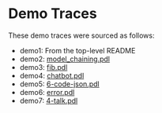 # Demo Traces

These demo traces were sourced as follows:

- demo1: From the top-level README
- demo2: [model_chaining.pdl](../../../examples/tutorial/model_chaining.pdl)
- demo3: [fib.pdl](../../../examples/fibonacci/fib.pdl)
- demo4: [chatbot.pdl](../../../examples/chatbot/chatbot.pdl)
- demo5: [6-code-json.pdl](../../../examples/talk/6-code-json.pdl)
- demo6: [error.pdl](../../demos/error.pdl)
- demo7: [4-talk.pdl](../../../examples/talk/4-function.pdl)
